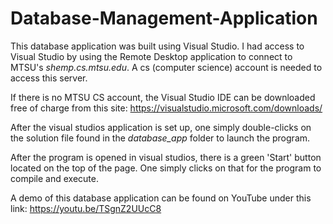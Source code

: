 # Database-Management-Application

This database application was built using Visual Studio. I had access to Visual Studio by 
using the Remote Desktop application to connect to MTSU's *shemp.cs.mtsu.edu*. A cs (computer science) account is needed to access this server.

If there is no MTSU CS account, the Visual Studio IDE can be downloaded free of charge 
from this site: https://visualstudio.microsoft.com/downloads/

After the visual studios application is set up, one simply double-clicks on the 
solution file found in the *database_app* folder to launch the program.

After the program is opened in visual studios, there is a green 'Start' button located on 
the top of the page. One simply clicks on that for the program to compile and execute.

A demo of this database application can be found on YouTube under this link:
https://youtu.be/TSgnZ2UUcC8
